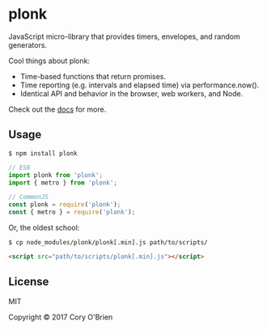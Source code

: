 
# plonk

JavaScript micro-library that provides timers, envelopes, and random generators.

Cool things about plonk:

* Time-based functions that return promises.
* Time reporting (e.g. intervals and elapsed time) via performance.now().
* Identical API and behavior in the browser, web workers, and Node.

Check out the [docs](docs.md) for more.

## Usage

```
$ npm install plonk
```

```javascript
// ES6
import plonk from 'plonk';
import { metro } from 'plonk';

// CommonJS
const plonk = require('plonk');
const { metro } = require('plonk');
```

Or, the oldest school:

```
$ cp node_modules/plonk/plonk[.min].js path/to/scripts/
```
```html
<script src="path/to/scripts/plonk[.min].js"></script>
```

## License

MIT

Copyright © 2017 Cory O'Brien
